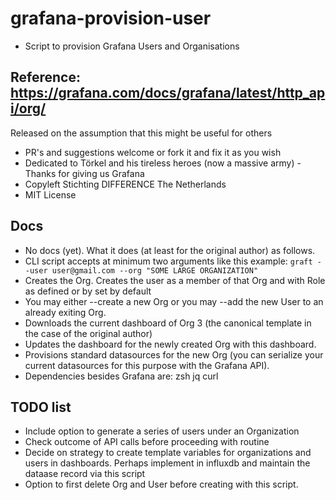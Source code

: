 # grafana-provision-user
- Script to provision Grafana Users and Organisations

## Reference: https://grafana.com/docs/grafana/latest/http_api/org/
Released on the assumption that this might be useful for others
* PR's and suggestions welcome or fork it and fix it as you wish
* Dedicated to Törkel and his tireless heroes (now a massive army) - Thanks for giving us Grafana
* Copyleft Stichting DIFFERENCE The Netherlands
* MIT License

## Docs
* No docs (yet). What it does (at least for the original author) as follows.
* CLI script accepts at minimum two arguments like this example:
` graft --user user@gmail.com --org "SOME LARGE ORGANIZATION" `
* Creates the Org. Creates the user as a member of that Org and with Role as defined or by set by default
* You may either --create a new Org or you may --add the new User to an already exiting Org.
* Downloads the current dashboard of Org 3 (the canonical template in the case of the original author)
* Updates the dashboard for the newly created Org with this dashboard.
* Provisions standard datasources for the new Org (you can serialize your current datasources for this purpose with the Grafana API).
* Dependencies besides Grafana are: zsh jq curl

 
## TODO list
*  Include option to generate a series of users under an Organization
* Check outcome of API calls before proceeding with routine
* Decide on strategy to create template variables for organizations and users in dashboards. Perhaps implement in influxdb and maintain the dataase record via this script
* Option to first delete Org and User before creating with this script.

